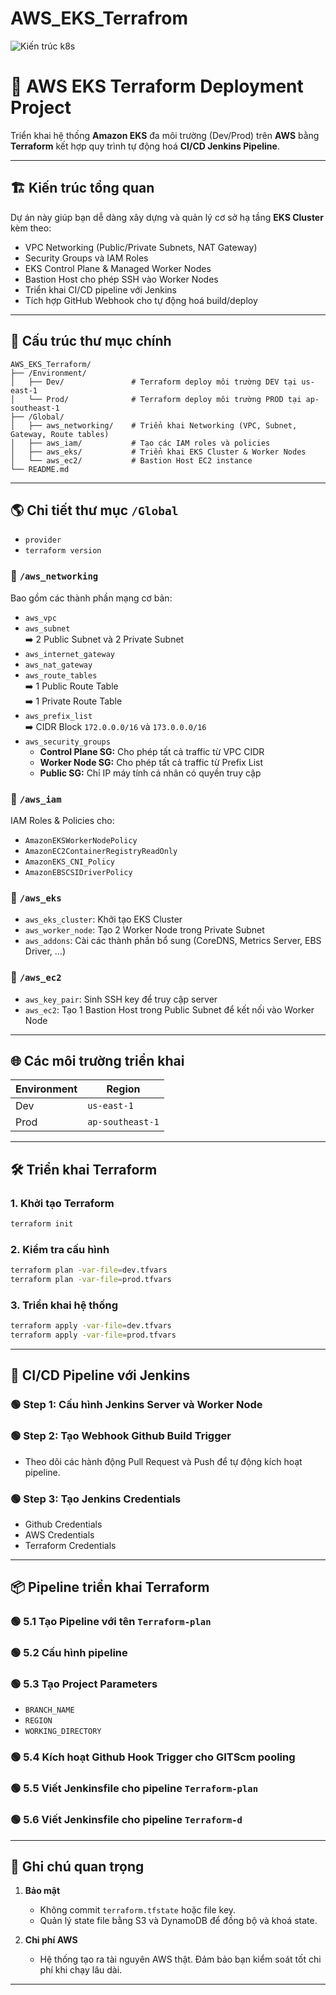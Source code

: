 # AWS_EKS_Terrafrom
![Kiến trúc k8s](https://github.com/user-attachments/assets/2047b9d9-bfab-4692-a741-10e9da1c029d)

# 🚀 AWS EKS Terraform Deployment Project

Triển khai hệ thống **Amazon EKS** đa môi trường (Dev/Prod) trên **AWS** bằng **Terraform** kết hợp quy trình tự động hoá **CI/CD Jenkins Pipeline**.

---

## 🏗️ Kiến trúc tổng quan

Dự án này giúp bạn dễ dàng xây dựng và quản lý cơ sở hạ tầng **EKS Cluster** kèm theo:

- VPC Networking (Public/Private Subnets, NAT Gateway)
- Security Groups và IAM Roles
- EKS Control Plane & Managed Worker Nodes
- Bastion Host cho phép SSH vào Worker Nodes
- Triển khai CI/CD pipeline với Jenkins
- Tích hợp GitHub Webhook cho tự động hoá build/deploy

---

## 📂 Cấu trúc thư mục chính

```plaintext
AWS_EKS_Terraform/
├── /Environment/
│   ├── Dev/               # Terraform deploy môi trường DEV tại us-east-1
│   └── Prod/              # Terraform deploy môi trường PROD tại ap-southeast-1
├── /Global/
│   ├── aws_networking/    # Triển khai Networking (VPC, Subnet, Gateway, Route tables)
│   ├── aws_iam/           # Tạo các IAM roles và policies
│   ├── aws_eks/           # Triển khai EKS Cluster & Worker Nodes
│   └── aws_ec2/           # Bastion Host EC2 instance
└── README.md
```

---

## 🌎 Chi tiết thư mục `/Global`
- `provider`
- `terraform version`
### 📁 `/aws_networking`  
Bao gồm các thành phần mạng cơ bản:

- `aws_vpc`
- `aws_subnet`  
  ➡️ 2 Public Subnet và 2 Private Subnet  
- `aws_internet_gateway`
- `aws_nat_gateway`
- `aws_route_tables`  
  ➡️ 1 Public Route Table  
  ➡️ 1 Private Route Table  
- `aws_prefix_list`  
  ➡️ CIDR Block `172.0.0.0/16` và `173.0.0.0/16`  
- `aws_security_groups`  
  - **Control Plane SG:** Cho phép tất cả traffic từ VPC CIDR  
  - **Worker Node SG:** Cho phép tất cả traffic từ Prefix List  
  - **Public SG:** Chỉ IP máy tính cá nhân có quyền truy cập  

### 📁 `/aws_iam`  
IAM Roles & Policies cho:

- `AmazonEKSWorkerNodePolicy`
- `AmazonEC2ContainerRegistryReadOnly`
- `AmazonEKS_CNI_Policy`
- `AmazonEBSCSIDriverPolicy`

### 📁 `/aws_eks`

- `aws_eks_cluster`: Khởi tạo EKS Cluster
- `aws_worker_node`: Tạo 2 Worker Node trong Private Subnet
- `aws_addons`: Cài các thành phần bổ sung (CoreDNS, Metrics Server, EBS Driver, ...)

### 📁 `/aws_ec2`

- `aws_key_pair`: Sinh SSH key để truy cập server
- `aws_ec2`: Tạo 1 Bastion Host trong Public Subnet để kết nối vào Worker Node

---

## 🌐 Các môi trường triển khai

| Environment | Region           |
|-------------|------------------|
| Dev         | `us-east-1`      |
| Prod        | `ap-southeast-1` |

---

## 🛠️ Triển khai Terraform

### 1. Khởi tạo Terraform
```bash
terraform init
```

### 2. Kiểm tra cấu hình
```bash
terraform plan -var-file=dev.tfvars
terraform plan -var-file=prod.tfvars
```

### 3. Triển khai hệ thống
```bash
terraform apply -var-file=dev.tfvars
terraform apply -var-file=prod.tfvars
```

---

## 🏢 CI/CD Pipeline với Jenkins

### 🟢 **Step 1: Cấu hình Jenkins Server và Worker Node**  

### 🟢 **Step 2: Tạo Webhook Github Build Trigger**
- Theo dõi các hành động Pull Request và Push để tự động kích hoạt pipeline.

### 🟢 **Step 3: Tạo Jenkins Credentials**
- Github Credentials  
- AWS Credentials  
- Terraform Credentials  

---

## 📦 Pipeline triển khai Terraform

### 🟢 5.1 Tạo Pipeline với tên `Terraform-plan`

### 🟢 5.2 Cấu hình pipeline


### 🟢 5.3 Tạo Project Parameters  
- `BRANCH_NAME`  
- `REGION`  
- `WORKING_DIRECTORY`  

### 🟢 5.4 Kích hoạt Github Hook Trigger cho GITScm pooling  

### 🟢 5.5 Viết Jenkinsfile cho pipeline `Terraform-plan`
### 🟢 5.6 Viết Jenkinsfile cho pipeline `Terraform-d`

---

## 📝 Ghi chú quan trọng

1. **Bảo mật**  
   - Không commit `terraform.tfstate` hoặc file key.
   - Quản lý state file bằng S3 và DynamoDB để đồng bộ và khoá state.

2. **Chi phí AWS**  
   - Hệ thống tạo ra tài nguyên AWS thật. Đảm bảo bạn kiểm soát tốt chi phí khi chạy lâu dài.

---

